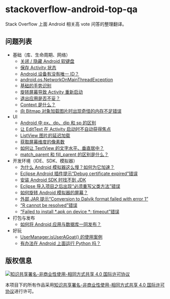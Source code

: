 # stackoverflow-android-top-qa

Stack Overflow 上面 Android 相关高 vote 问答的整理翻译。

## 问题列表

 - 基础（库、生命周期、网络）
   - [关闭 / 隐藏 Android 软键盘](https://github.com/7bitex/stackoverflow-android-top-qa/blob/master/contents/close-hide-the-android-soft-keyboard.md)
   - [保存 Activity 状态](https://github.com/7bitex/stackoverflow-android-top-qa/blob/master/contents/saving-activity-state-in-android.md)
   - [Android 设备有没有唯一 ID？](https://github.com/7bitex/stackoverflow-android-top-qa/blob/master/contents/is-there-a-unique-android-device-id.md)
   - [android.os.NetworkOnMainThreadException](https://github.com/7bitex/stackoverflow-android-top-qa/blob/master/contents/android-os-networkonmainthreadexception.md)
   - [基础的手势识别](https://github.com/7bitex/stackoverflow-android-top-qa/blob/master/contents/android-basic-gesture-detection.md)
   - [旋转屏幕导致 Activity 重新启动](https://github.com/7bitex/stackoverflow-android-top-qa/blob/master/contents/activity-restart-on-rotation-android.md)
   - [退出应用是否不妥？](https://github.com/7bitex/stackoverflow-android-top-qa/blob/master/contents/quitting-an-application-is-that-frowned-upon.md)
   - [Context 是什么？](https://github.com/7bitex/stackoverflow-android-top-qa/blob/master/contents/what-is-context-in-android.md)
   - [向 Bitmap 对象加载图片时出现奇怪的内存不足错误](https://github.com/7bitex/stackoverflow-android-top-qa/blob/master/contents/strange-out-of-memory-issue-while-loading-an-image-to-a-bitmap-object.md)
 - UI
   - [Android 中 px、dp、dip 和 sp 的区别](https://github.com/7bitex/stackoverflow-android-top-qa/blob/master/contents/difference-between-px-dp-dip-and-sp-in-android.md)
   - [让 EditText 在 Activity 启动时不自动获得焦点](https://github.com/7bitex/stackoverflow-android-top-qa/blob/master/contents/stop-edittext-from-gaining-focus-at-activity-startup.md)
   - [ListView 图片的延迟加载](https://github.com/7bitex/stackoverflow-android-top-qa/blob/master/contents/lazy-load-of-images-in-listview.md)
   - [获取屏幕维度的像素数](https://github.com/7bitex/stackoverflow-android-top-qa/blob/master/contents/get-screen-dimensions-in-pixels.md)
   - [如何让 TextView 的文字水平、垂直居中？](https://github.com/7bitex/stackoverflow-android-top-qa/blob/master/contents/how-do-i-center-text-horizontally-and-vertically-in-a-textview-in-android.md)
   - [match_parent 和 fill_parent 的区别是什么？](https://github.com/7bitex/stackoverflow-android-top-qa/blob/master/contents/what-is-the-difference-between-match-parent-and-fill-parent.md)
 - 开发环境（IDE、SDK、模拟器）
   - [为什么 Android 模拟器这么慢？如何为它加速？](https://github.com/7bitex/stackoverflow-android-top-qa/blob/master/contents/why-is-the-android-emulator-so-slow-how-can-we-speed-up-the-android-emulator.md)
   - [Eclipse Android 插件提示“Debug certificate expired”错误](https://github.com/7bitex/stackoverflow-android-top-qa/blob/master/contents/debug-certificate-expired-error-in-eclipse-android-plugins.md)
   - [安装 Android SDK 时找不到 JDK](https://github.com/7bitex/stackoverflow-android-top-qa/blob/master/contents/android-sdk-installation-doesnt-find-jdk.md)
   - [Eclipse 导入项目之后出现“必须重写父类方法”错误](https://github.com/7bitex/stackoverflow-android-top-qa/blob/master/contents/must-override-a-superclass-method-errors-after-importing-a-project-into-eclipse.md)
   - [如何旋转 Android 模拟器的屏幕？](https://github.com/7bitex/stackoverflow-android-top-qa/blob/master/contents/how-to-rotate-the-android-emulator-display.md)
   - [外部 JAR 提示“Conversion to Dalvik format failed with error 1”](https://github.com/7bitex/stackoverflow-android-top-qa/blob/master/contents/conversion-to-dalvik-format-failed-with-error-1-on-external-jar.md)
   - [“R cannot be resolved”错误](https://github.com/7bitex/stackoverflow-android-top-qa/blob/master/contents/r-cannot-be-resolved-android-error.md)
   - [“Failed to install *.apk on device *: timeout”错误](https://github.com/7bitex/stackoverflow-android-top-qa/blob/master/contents/android-error-failed-to-install-apk-on-device-timeout.md)
 - 打包与发布
   - [如何将 Android 应用与数据库一同发布？](https://github.com/7bitex/stackoverflow-android-top-qa/blob/master/contents/how-to-ship-an-android-application-with-a-database.md)
 - 好玩
   - [UserManager.isUserAGoat() 的使用案例](https://github.com/7bitex/stackoverflow-android-top-qa/blob/master/contents/proper-use-cases-for-android-usermanager-isuseragoat.md)
   - [有办法在 Android 上面运行 Python 吗？](https://github.com/7bitex/stackoverflow-android-top-qa/blob/master/contents/is-there-a-way-to-run-python-on-android.md)

## 版权信息

[![知识共享署名-非商业性使用-相同方式共享 4.0 国际许可协议](https://i.creativecommons.org/l/by-nc-sa/4.0/88x31.png)](http://creativecommons.org/licenses/by-nc-sa/4.0/)

本项目下的所有作品采用[知识共享署名-非商业性使用-相同方式共享 4.0 国际许可协议](http://creativecommons.org/licenses/by-nc-sa/4.0/)进行许可。
